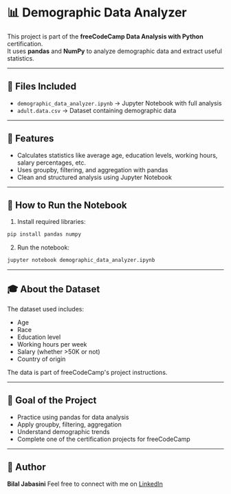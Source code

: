 # 📊 Demographic Data Analyzer

This project is part of the **freeCodeCamp Data Analysis with Python** certification.  
It uses **pandas** and **NumPy** to analyze demographic data and extract useful statistics.

---

## 📁 Files Included

- `demographic_data_analyzer.ipynb` → Jupyter Notebook with full analysis  
- `adult.data.csv` → Dataset containing demographic data

---

## 📌 Features

- Calculates statistics like average age, education levels, working hours, salary percentages, etc.  
- Uses groupby, filtering, and aggregation with pandas  
- Clean and structured analysis using Jupyter Notebook

---

## 🧪 How to Run the Notebook

1. Install required libraries:
```bash
pip install pandas numpy
```

2. Run the notebook:

```bash
jupyter notebook demographic_data_analyzer.ipynb
```

---

## 🎓 About the Dataset

The dataset used includes:

* Age
* Race
* Education level
* Working hours per week
* Salary (whether >50K or not)
* Country of origin

The data is part of freeCodeCamp's project instructions.

---

## 🎯 Goal of the Project

* Practice using pandas for data analysis
* Apply groupby, filtering, aggregation
* Understand demographic trends
* Complete one of the certification projects for freeCodeCamp

---

## 🙋 Author

**Bilal Jabasini**
Feel free to connect with me on [LinkedIn](https://www.linkedin.com/in/bilal-jabasini/)

